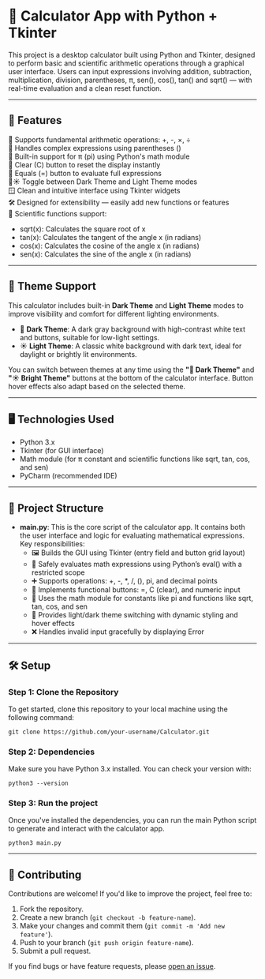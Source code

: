 # 🧮 Calculator App with Python + Tkinter

This project is a desktop calculator built using Python and Tkinter, designed to perform basic and scientific arithmetic operations through a graphical user interface. Users can input expressions involving addition, subtraction, multiplication, division, parentheses, π, sen(), cos(), tan() and sqrt() — with real-time evaluation and a clean reset function.

---

## 🚀 Features
🧠 Supports fundamental arithmetic operations: +, -, ×, ÷ <br>
🧮 Handles complex expressions using parentheses () <br>
🧷 Built-in support for π (pi) using Python's math module <br>
🔁 Clear (C) button to reset the display instantly <br>
🎯 Equals (=) button to evaluate full expressions <br>
🌙☀️ Toggle between Dark Theme and Light Theme modes <br>
🪟 Clean and intuitive interface using Tkinter widgets <br>
🛠️ Designed for extensibility — easily add new functions or features <br>
🔬 Scientific functions support:
  - sqrt(x): Calculates the square root of x
  - tan(x): Calculates the tangent of the angle x (in radians)
  - cos(x): Calculates the cosine of the angle x (in radians)
  - sen(x): Calculates the sine of the angle x (in radians)

---

## 🎨 Theme Support

This calculator includes built-in **Dark Theme** and **Light Theme** modes to improve visibility and comfort for different lighting environments.

- 🌙 **Dark Theme**: A dark gray background with high-contrast white text and buttons, suitable for low-light settings.
- ☀️ **Light Theme**: A classic white background with dark text, ideal for daylight or brightly lit environments.

You can switch between themes at any time using the **"🌙 Dark Theme"** and **"☀️ Bright Theme"** buttons at the bottom of the calculator interface. Button hover effects also adapt based on the selected theme.

---

## 🖥️ Technologies Used

- Python 3.x
- Tkinter (for GUI interface)
- Math module (for π constant and scientific functions like sqrt, tan, cos, and sen)
- PyCharm (recommended IDE)

---

## 📂 Project Structure

- **main.py**: This is the core script of the calculator app. It contains both the user interface and logic for evaluating mathematical expressions. Key responsibilities:
  - 🖼️ Builds the GUI using Tkinter (entry field and button grid layout) <br>
  - 🧠 Safely evaluates math expressions using Python’s eval() with a restricted scope <br>
  - ➕ Supports operations: +, -, *, /, (), pi, and decimal points <br>
  - 🔁 Implements functional buttons: =, C (clear), and numeric input <br>
  - 🧰 Uses the math module for constants like pi and functions like sqrt, tan, cos, and sen <br>
  - 🎨 Provides light/dark theme switching with dynamic styling and hover effects <br>
  - ❌ Handles invalid input gracefully by displaying Error

---

## 🛠️ Setup

### Step 1: Clone the Repository

To get started, clone this repository to your local machine using the following command:

`git clone https://github.com/your-username/Calculator.git`

### Step 2: Dependencies

Make sure you have Python 3.x installed. You can check your version with:

`python3 --version`

### Step 3: Run the project

Once you've installed the dependencies, you can run the main Python script to generate and interact with the calculator app.

`python3 main.py`

---

## 🤝 Contributing

Contributions are welcome! If you'd like to improve the project, feel free to:

1. Fork the repository.
2. Create a new branch (`git checkout -b feature-name`).
3. Make your changes and commit them (`git commit -m 'Add new feature'`).
4. Push to your branch (`git push origin feature-name`).
5. Submit a pull request.

If you find bugs or have feature requests, please [open an issue](https://github.com/ximenes13/Calculator/issues).

